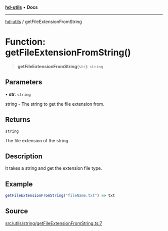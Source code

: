 [**hd-utils**](../README.md) • **Docs**

***

[hd-utils](../globals.md) / getFileExtensionFromString

# Function: getFileExtensionFromString()

> **getFileExtensionFromString**(`str`): `string`

## Parameters

• **str**: `string`

string - The string to get the file extension from.

## Returns

`string`

The file extension of the string.

## Description

It takes a string and get the extension file type.

## Example

```ts
getFileExtensionFromString("fileName.txt") => txt
```

## Source

[src/utils/string/getFileExtensionFromString.ts:7](https://github.com/AhmadHddad/h-utils/blob/b1dfa95e218c9605f39fc234662ef50e62fadcb8/src/utils/string/getFileExtensionFromString.ts#L7)
